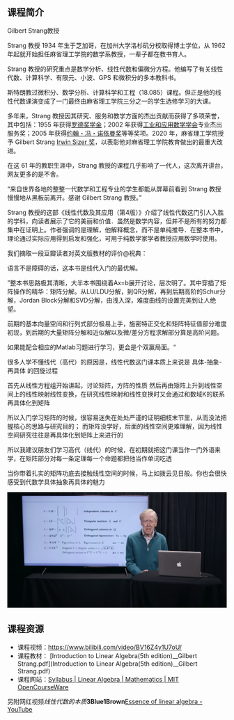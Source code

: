 ## 课程简介

Gilbert Strang教授

Strang 教授 1934 年生于芝加哥，在加州大学洛杉矶分校取得博士学位，从 1962 年起就开始担任麻省理工学院的数学系教授，一辈子都在教书育人。

Strang 教授的研究重点是数学分析、线性代数和偏微分方程。他编写了有关线性代数、计算科学、有限元、小波、GPS 和微积分的多本教科书。

斯特朗教过微积分、数学分析、计算科学和工程（18.085）课程。但正是他的线性代数课演变成了一门最终由麻省理工学院三分之一的学生选修学习的大课。

多年来，Strang 教授因其研究、服务和教学方面的杰出贡献而获得了多项荣誉，其中包括：1955 年获得[罗德奖学金](https://zhida.zhihu.com/search?content_id=250898162&content_type=Article&match_order=1&q=罗德奖学金&zhida_source=entity)；2002 年获得[工业和应用数学学会](https://zhida.zhihu.com/search?content_id=250898162&content_type=Article&match_order=1&q=工业和应用数学学会&zhida_source=entity)专业杰出服务奖；2005 年获得[约翰・冯・诺依曼奖](https://zhida.zhihu.com/search?content_id=250898162&content_type=Article&match_order=1&q=约翰・冯・诺依曼奖&zhida_source=entity)等等奖项。2020 年，麻省理工学院授予 Gilbert Strang [Irwin Sizer 奖](https://zhida.zhihu.com/search?content_id=250898162&content_type=Article&match_order=1&q=Irwin+Sizer+奖&zhida_source=entity)，以表彰他对麻省理工学院教育做出的最重大改进。

在这 61 年的教职生涯中，Strang 教授的课程几乎影响了一代人，这次离开讲台，网友更多的是不舍。

“来自世界各地的整整一代数学和工程专业的学生都能从屏幕前看到 Strang 教授慢慢地从黑板前离开。感谢 Gilbert Strang 教授。”

Strang 教授的这部《线性代数及其应用（第4版）》介绍了线性代数这门引人入胜的学科，向读者展示了它的美丽和价值．虽然是数学内容，但并不是所有的努力都集中在证明上。作者强调的是理解，他解释概念，而不是单纯推导．在整本书中，理论通过实际应用得到启发和强化，可用于纯数学家学者教授应用数学时使用。

我们摘取一段豆瓣读者对英文版教材的评价@祝典：

语言不是障碍的话，这本书是线代入门的最优解。

”整本书思路极其清晰，大半本书围绕着Ax=b展开讨论，层次明了。其中穿插了矩阵操作的精华：矩阵分解。从LU/LDU分解，到QR分解，再到后期高阶的Schur分解，Jordan Block分解和SVD分解，由浅入深，难度曲线的设置完美到让人绝望。

前期的基本向量空间和行列式部分极易上手，施密特正交化和矩阵特征值部分难度初现，到后期的大量矩阵分解和近似解以及微/差分方程求解部分算是高阶问题。

如果能配合相应的Matlab习题进行学习，更会是个双赢局面。“

很多人学不懂线代（高代）的原因是，线性代数这门课本质上来说是 具体-抽象-再具体 的回旋过程

首先从线性方程组开始讲起，讨论矩阵，方阵的性质
然后再由矩阵上升到线性空间上的线性映射线性变换，在研究线性映射和线性变换时又会通过和数域K的联系再具体化到矩阵

所以入门学习矩阵的时候，很容易迷失在处处严谨的证明细枝末节里，从而没法把握核心的思路与研究目的；
而矩阵没学好，后面的线性空间更难理解，因为线性空间研究往往是再具体化到矩阵上来进行的

所以我建议朋友们学习高代（线代）的时候，在初期就把这门课当作一门外语来学，在矩阵部分对每一条定理每一个命题都把他当作单词吃透

当你带着扎实的矩阵功底去接触线性空间的时候，马上如拨云见日般。你也会很快感受到代数学具体抽象再具体的魅力

![img](assets/v2-e32a5cf519882e3e4ef68e7523bb0932_1440w.jpg)


## 课程资源

- 课程视频：<https://www.bilibili.com/video/BV16Z4y1U7oU/>
- 课程教材： [Introduction to Linear Algebra(5th edition)__Gilbert Strang.pdf](Introduction to Linear Algebra(5th edition)__Gilbert Strang.pdf) 
- 课程网站：[Syllabus | Linear Algebra | Mathematics | MIT OpenCourseWare](https://ocw.mit.edu/courses/18-06sc-linear-algebra-fall-2011/pages/syllabus/)



另附网红视频*线性代数的本质***3Blue1Brown**[Essence of linear algebra - YouTube](https://www.youtube.com/playlist?list=PLZHQObOWTQDPD3MizzM2xVFitgF8hE_ab)

